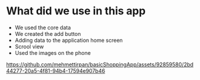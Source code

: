 # What did we use in this app 

* We used the core data
* We created the add button
* Adding data to the application home screen
* Scrool view
* Used the images on the phone



https://github.com/mehmettirpan/basicShoppingApp/assets/92859580/2bd44277-20a5-4f81-94b4-17594e907b46

